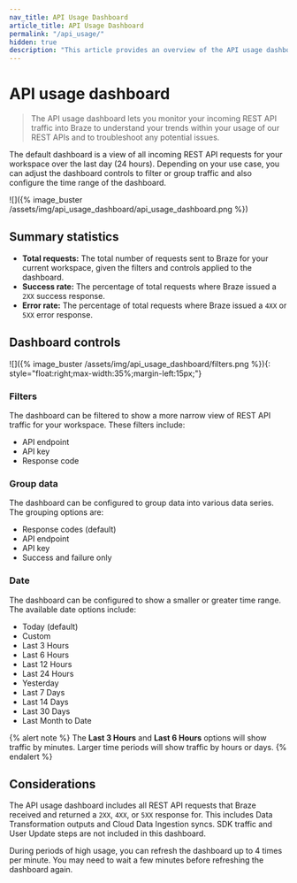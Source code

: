 ```yaml
---
nav_title: API Usage Dashboard
article_title: API Usage Dashboard
permalink: "/api_usage/"
hidden: true
description: "This article provides an overview of the API usage dashboard."
---
```


# API usage dashboard

> The API usage dashboard lets you monitor your incoming REST API traffic into Braze to understand your trends within your usage of our REST APIs and to troubleshoot any potential issues.

The default dashboard is a view of all incoming REST API requests for your workspace over the last day (24 hours). Depending on your use case, you can adjust the dashboard controls to filter or group traffic and also configure the time range of the dashboard.

![]({% image_buster /assets/img/api_usage_dashboard/api_usage_dashboard.png %})

## Summary statistics

- **Total requests:** The total number of requests sent to Braze for your current workspace, given the filters and controls applied to the dashboard.
- **Success rate:** The percentage of total requests where Braze issued a `2XX` success response.
- **Error rate:** The percentage of total requests where Braze issued a `4XX` or `5XX` error response.

## Dashboard controls

![]({% image_buster /assets/img/api_usage_dashboard/filters.png %}){: style="float:right;max-width:35%;margin-left:15px;"}

### Filters

The dashboard can be filtered to show a more narrow view of REST API traffic for your workspace. These filters include:

- API endpoint
- API key
- Response code

### Group data

The dashboard can be configured to group data into various data series. The grouping options are:

- Response codes (default)
- API endpoint
- API key
- Success and failure only

### Date

The dashboard can be configured to show a smaller or greater time range. The available date options include:

- Today (default)
- Custom
- Last 3 Hours
- Last 6 Hours
- Last 12 Hours
- Last 24 Hours
- Yesterday
- Last 7 Days
- Last 14 Days
- Last 30 Days
- Last Month to Date

{% alert note %}
The **Last 3 Hours** and **Last 6 Hours** options will show traffic by minutes. Larger time periods will show traffic by hours or days.
{% endalert %}

## Considerations

The API usage dashboard includes all REST API requests that Braze received and returned a `2XX`, `4XX`, or `5XX` response for. This includes Data Transformation outputs and Cloud Data Ingestion syncs. SDK traffic and User Update steps are not included in this dashboard.

During periods of high usage, you can refresh the dashboard up to 4 times per minute. You may need to wait a few minutes before refreshing the dashboard again.
